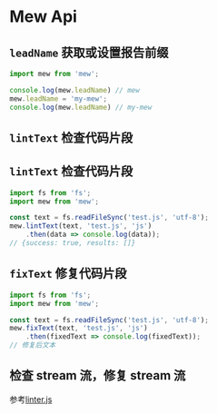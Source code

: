 Mew Api
====



## `leadName` 获取或设置报告前缀

```javascript
import mew from 'mew';

console.log(mew.leadName) // mew
mew.leadName = 'my-mew';
console.log(mew.leadName) // my-mew
```

## `lintText` 检查代码片段


## `lintText` 检查代码片段

```javascript
import fs from 'fs';
import mew from 'mew';

const text = fs.readFileSync('test.js', 'utf-8');
mew.lintText(text, 'test.js', 'js')
    .then(data => console.log(data));
// {success: true, results: []}
```

## `fixText` 修复代码片段

```javascript
import fs from 'fs';
import mew from 'mew';

const text = fs.readFileSync('test.js', 'utf-8');
mew.fixText(text, 'test.js', 'js')
    .then(fixedText => console.log(fixedText));
// 修复后文本
```

## 检查 stream 流，修复 stream 流

参考[linter.js](../test/smoke-testing/linter.js)